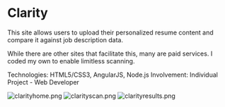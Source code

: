 # Clarity
This site allows users to upload their personalized resume content and compare it against job description data.

While there are other sites that facilitate this, many are paid services. I coded my own to enable limitless scanning.

Technologies: HTML5/CSS3, AngularJS, Node.js
Involvement: Individual Project - Web Developer

<img src="/static/assets/images/clarityhome.png" alt="clarityhome.png">
<img src="/static/assets/images/clarityscan.png" alt="clarityscan.png">
<img src="/static/assets/images/clarityresultsport.png" alt="clarityresults.png">
